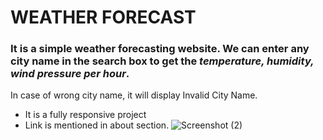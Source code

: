 # WEATHER FORECAST
### It is a simple weather forecasting website. We can enter any city name in the search box to get the *temperature, humidity, wind pressure per hour*.
In case of wrong city name, it will display Invalid City Name.
- It is a fully responsive project
- Link is mentioned in about section.
![Screenshot (2)](https://github.com/Sunanda01/WeatherForecast/assets/97533515/f11f31fe-9800-4f78-b5d8-65ddcbeeaf4a)

